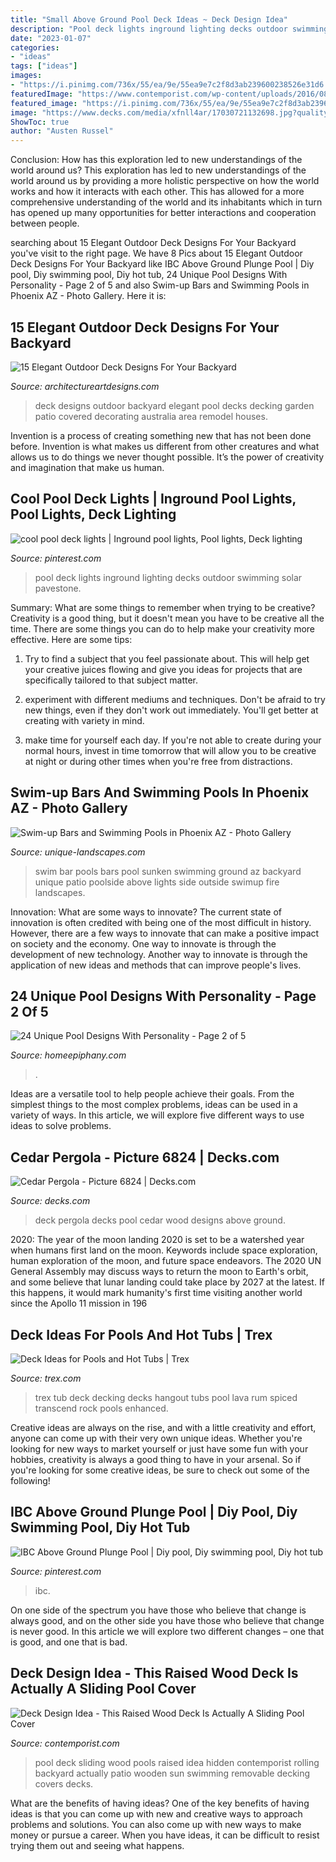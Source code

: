 ```yaml
---
title: "Small Above Ground Pool Deck Ideas ~ Deck Design Idea"
description: "Pool deck lights inground lighting decks outdoor swimming solar pavestone"
date: "2023-01-07"
categories:
- "ideas"
tags: ["ideas"]
images:
- "https://i.pinimg.com/736x/55/ea/9e/55ea9e7c2f8d3ab239600238526e31d6.jpg"
featuredImage: "https://www.contemporist.com/wp-content/uploads/2016/08/pool-cover_010816_04-800x1210.jpg"
featured_image: "https://i.pinimg.com/736x/55/ea/9e/55ea9e7c2f8d3ab239600238526e31d6.jpg"
image: "https://www.decks.com/media/xfnll4ar/17030721132698.jpg?quality=80"
ShowToc: true
author: "Austen Russel"
---
```



Conclusion: How has this exploration led to new understandings of the world around us?
This exploration has led to new understandings of the world around us by providing a more holistic perspective on how the world works and how it interacts with each other. This has allowed for a more comprehensive understanding of the world and its inhabitants which in turn has opened up many opportunities for better interactions and cooperation between people.

	

		
searching about 15 Elegant Outdoor Deck Designs For Your Backyard you've visit to the right page. We have 8 Pics about 15 Elegant Outdoor Deck Designs For Your Backyard like IBC Above Ground Plunge Pool | Diy pool, Diy swimming pool, Diy hot tub, 24 Unique Pool Designs With Personality - Page 2 of 5 and also Swim-up Bars and Swimming Pools in Phoenix AZ - Photo Gallery. Here it is:
		
    
## 15 Elegant Outdoor Deck Designs For Your Backyard

<img loading=lazy src="http://www.architectureartdesigns.com/wp-content/uploads/2014/08/15-Elegant-Outdoor-Deck-Designs-For-Your-Backyard-6-630x420.jpg" onerror="this.onerror=null;this.src='https://tse1.mm.bing.net/th?id=OIP._NqOobiAOcvyFltXS_U2YwHaE8&amp;pid=15.1';" alt="15 Elegant Outdoor Deck Designs For Your Backyard">

_Source: architectureartdesigns.com_

>deck designs outdoor backyard elegant pool decks decking garden patio covered decorating australia area remodel houses. 

	

Invention is a process of creating something new that has not been done before. Invention is what makes us different from other creatures and what allows us to do things we never thought possible. It’s the power of creativity and imagination that make us human.

    
## Cool Pool Deck Lights | Inground Pool Lights, Pool Lights, Deck Lighting

<img loading=lazy src="https://i.pinimg.com/736x/c3/3b/ed/c33bed9711a8fa05b22a4d9fcabd2fee--dream-pools-pool-decks.jpg" onerror="this.onerror=null;this.src='https://tse3.mm.bing.net/th?id=OIP.mg-CHwVDhbnxNWM2MszzRgHaEl&amp;pid=15.1';" alt="cool pool deck lights | Inground pool lights, Pool lights, Deck lighting">

_Source: pinterest.com_

>pool deck lights inground lighting decks outdoor swimming solar pavestone. 

	

Summary: What are some things to remember when trying to be creative?
Creativity is a good thing, but it doesn't mean you have to be creative all the time. There are some things you can do to help make your creativity more effective. Here are some tips:
1. Try to find a subject that you feel passionate about. This will help get your creative juices flowing and give you ideas for projects that are specifically tailored to that subject matter.

2. experiment with different mediums and techniques. Don't be afraid to try new things, even if they don't work out immediately. You'll get better at creating with variety in mind.

3. make time for yourself each day. If you're not able to create during your normal hours, invest in time tomorrow that will allow you to be creative at night or during other times when you're free from distractions.

    
## Swim-up Bars And Swimming Pools In Phoenix AZ - Photo Gallery

<img loading=lazy src="http://www.unique-landscapes.com/gallery/photos/large/swim_up_bars/swimup-pool-bar-23.jpg" onerror="this.onerror=null;this.src='https://tse3.mm.bing.net/th?id=OIP.x86Yj9sQiIpfEfqNf3k4HgHaE8&amp;pid=15.1';" alt="Swim-up Bars and Swimming Pools in Phoenix AZ - Photo Gallery">

_Source: unique-landscapes.com_

>swim bar pools bars pool sunken swimming ground az backyard unique patio poolside above lights side outside swimup fire landscapes. 

	

Innovation: What are some ways to innovate?
The current state of innovation is often credited with being one of the most difficult in history. However, there are a few ways to innovate that can make a positive impact on society and the economy. One way to innovate is through the development of new technology. Another way to innovate is through the application of new ideas and methods that can improve people's lives.

    
## 24 Unique Pool Designs With Personality - Page 2 Of 5

<img loading=lazy src="https://homeepiphany.com/wp-content/uploads/2015/06/24-Unique-Pool-Designs-With-Personality-7.jpg" onerror="this.onerror=null;this.src='https://tse3.mm.bing.net/th?id=OIP.3Hb_t81pHjtiq2bwQy_E3QHaE7&amp;pid=15.1';" alt="24 Unique Pool Designs With Personality - Page 2 of 5">

_Source: homeepiphany.com_

>. 

	

Ideas are a versatile tool to help people achieve their goals. From the simplest things to the most complex problems, ideas can be used in a variety of ways. In this article, we will explore five different ways to use ideas to solve problems.

    
## Cedar Pergola - Picture 6824 | Decks.com

<img loading=lazy src="https://www.decks.com/media/xfnll4ar/17030721132698.jpg?quality=80" onerror="this.onerror=null;this.src='https://tse4.mm.bing.net/th?id=OIP.2d5_JVHR7XyxVp6m04f9IQHaFj&amp;pid=15.1';" alt="Cedar Pergola - Picture 6824 | Decks.com">

_Source: decks.com_

>deck pergola decks pool cedar wood designs above ground. 

	

2020: The year of the moon landing
2020 is set to be a watershed year when humans first land on the moon. Keywords include space exploration, human exploration of the moon, and future space endeavors. The 2020 UN General Assembly may discuss ways to return the moon to Earth's orbit, and some believe that lunar landing could take place by 2027 at the latest. If this happens, it would mark humanity's first time visiting another world since the Apollo 11 mission in 196
    
## Deck Ideas For Pools And Hot Tubs | Trex

<img loading=lazy src="https://images.trex.com/is/image/Trex/trex-transcend-decking-lava-rock-spiced-rum-hot-tub-1?crop=0,0,990,620&amp;wid=990&amp;hei=620&amp;qlt=60" onerror="this.onerror=null;this.src='https://tse1.mm.bing.net/th?id=OIP.dBS92HiAexTINSZN78kT9QHaEo&amp;pid=15.1';" alt="Deck Ideas for Pools and Hot Tubs | Trex">

_Source: trex.com_

>trex tub deck decking decks hangout tubs pool lava rum spiced transcend rock pools enhanced. 

	

Creative ideas are always on the rise, and with a little creativity and effort, anyone can come up with their very own unique ideas. Whether you're looking for new ways to market yourself or just have some fun with your hobbies, creativity is always a good thing to have in your arsenal. So if you're looking for some creative ideas, be sure to check out some of the following!

    
## IBC Above Ground Plunge Pool | Diy Pool, Diy Swimming Pool, Diy Hot Tub

<img loading=lazy src="https://i.pinimg.com/736x/55/ea/9e/55ea9e7c2f8d3ab239600238526e31d6.jpg" onerror="this.onerror=null;this.src='https://tse1.mm.bing.net/th?id=OIP.LkYVlXeGqmNS-6WsARMKkwHaHa&amp;pid=15.1';" alt="IBC Above Ground Plunge Pool | Diy pool, Diy swimming pool, Diy hot tub">

_Source: pinterest.com_

>ibc. 

	

On one side of the spectrum you have those who believe that change is always good, and on the other side you have those who believe that change is never good. In this article we will explore two different changes – one that is good, and one that is bad.

    
## Deck Design Idea - This Raised Wood Deck Is Actually A Sliding Pool Cover

<img loading=lazy src="https://www.contemporist.com/wp-content/uploads/2016/08/pool-cover_010816_04-800x1210.jpg" onerror="this.onerror=null;this.src='https://tse1.mm.bing.net/th?id=OIP.4DnYiY0L2eMwyHB8aFJpFwHaLM&amp;pid=15.1';" alt="Deck Design Idea - This Raised Wood Deck Is Actually A Sliding Pool Cover">

_Source: contemporist.com_

>pool deck sliding wood pools raised idea hidden contemporist rolling backyard actually patio wooden sun swimming removable decking covers decks. 

	

What are the benefits of having ideas?
One of the key benefits of having ideas is that you can come up with new and creative ways to approach problems and solutions. You can also come up with new ways to make money or pursue a career. When you have ideas, it can be difficult to resist trying them out and seeing what happens.

